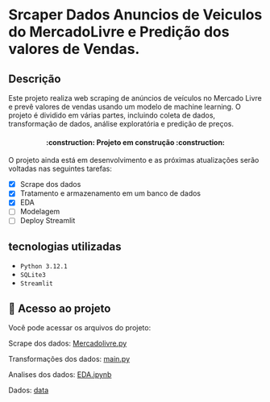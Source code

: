# Srcaper Dados Anuncios de Veiculos do MercadoLivre e Predição dos valores de Vendas.

## Descrição

Este projeto realiza web scraping de anúncios de veículos no Mercado Livre e prevê valores de vendas usando um modelo de machine learning. O projeto é dividido em várias partes, incluindo coleta de dados, transformação de dados, análise exploratória e predição de preços.

<h4 align="center"> 
    :construction:  Projeto em construção  :construction:
</h4>

O projeto ainda está em desenvolvimento e as próximas atualizações serão voltadas nas seguintes tarefas:

- [x] Scrape dos dados
- [x] Tratamento e armazenamento em um banco de dados
- [x] EDA
- [ ] Modelagem
- [ ] Deploy Streamlit

## tecnologias utilizadas

- ``Python 3.12.1``
- ``SQLite3``
- ``Streamlit``

## 📁 Acesso ao projeto
Você pode acessar os arquivos do projeto:

Scrape dos dados: [Mercadolivre.py](https://github.com/RailanDeivid/MercadoLivre_Scraper_and_CarPricePredictor/tree/main/src/scraper/spiders)

Transformações dos dados: [main.py](https://github.com/RailanDeivid/MercadoLivre_Scraper_and_CarPricePredictor/tree/main/src/data_transformation)

Analises dos dados: [EDA.ipynb](https://github.com/RailanDeivid/MercadoLivre_Scraper_and_CarPricePredictor/tree/main/src/analysis)

Dados: [data](https://github.com/RailanDeivid/MercadoLivre_Scraper_and_CarPricePredictor/tree/main/data)
